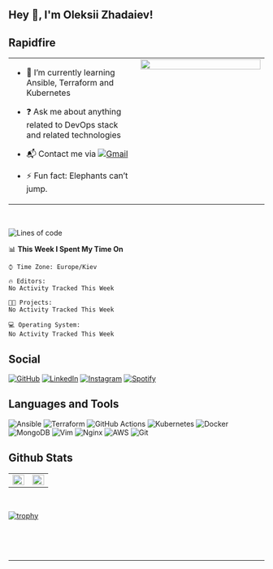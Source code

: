 ## Hey 👋, I'm Oleksii Zhadaiev!  
  


## Rapidfire  
<table><tr><td valign="top" width="50%">
  

- 🌱 I’m currently learning Ansible, Terraform and Kubernetes
  

- ❓ Ask me about anything related to DevOps stack and related technologies  
  
  
- 📬 Contact me via [![Gmail](https://img.shields.io/badge/Gmail-D14836?style=flat&logo=gmail&logoColor=white)](mailto:ozhadaie@gmail.com)


- ⚡ Fun fact: Elephants can’t jump.  


</td><td valign="top" width="50%">

<div align="center">
<img src="https://rishavanand.github.io/static/images/greetings.gif" align="center" style="width: 100%" />
</div>  


</td></tr></table>  

<br/>  

<!--START_SECTION:waka-->
![Lines of code](https://img.shields.io/badge/From%20Hello%20World%20I%27ve%20Written-506822%20lines%20of%20code-blue)

📊 **This Week I Spent My Time On** 

```text
⌚︎ Time Zone: Europe/Kiev

🔥 Editors: 
No Activity Tracked This Week

🐱‍💻 Projects: 
No Activity Tracked This Week

💻 Operating System: 
No Activity Tracked This Week

```


<!--END_SECTION:waka-->


## Social
[![GitHub](https://img.shields.io/badge/github-%23121011.svg?style=for-the-badge&logo=github&logoColor=white)](https://github.com/ozhadaie)
[![LinkedIn](https://img.shields.io/badge/linkedin-%230077B5.svg?style=for-the-badge&logo=linkedin&logoColor=white)](https://www.linkedin.com/in/ozhadaie/)
[![Instagram](https://img.shields.io/badge/Instagram-%23E4405F.svg?style=for-the-badge&logo=Instagram&logoColor=white)](https://www.instagram.com/ozhadaie/)
[![Spotify](https://img.shields.io/badge/Spotify-1ED760?style=for-the-badge&logo=spotify&logoColor=white)](https://open.spotify.com/user/jf0kd0q2qla6okovv0c947jnm?si=0cebc5801b1244f2)



## Languages and Tools  
![Ansible](https://img.shields.io/badge/ansible-%231A1918.svg?style=for-the-badge&logo=ansible&logoColor=white)
![Terraform](https://img.shields.io/badge/terraform-%235835CC.svg?style=for-the-badge&logo=terraform&logoColor=white)
![GitHub Actions](https://img.shields.io/badge/Actions-%232671E5.svg?style=for-the-badge&logo=githubactions&logoColor=white)
![Kubernetes](https://img.shields.io/badge/k8s-%23326ce5.svg?style=for-the-badge&logo=kubernetes&logoColor=white)
![Docker](https://img.shields.io/badge/docker-%230db7ed.svg?style=for-the-badge&logo=docker&logoColor=white)
![MongoDB](https://img.shields.io/badge/MongoDB-%234ea94b.svg?style=for-the-badge&logo=mongodb&logoColor=white)
![Vim](https://img.shields.io/badge/VIM-%2311AB00.svg?style=for-the-badge&logo=vim&logoColor=white)
![Nginx](https://img.shields.io/badge/nginx-%23009639.svg?style=for-the-badge&logo=nginx&logoColor=white)
![AWS](https://img.shields.io/badge/AWS-%23FF9900.svg?style=for-the-badge&logo=amazon-aws&logoColor=white)
![Git](https://img.shields.io/badge/git-%23F05033.svg?style=for-the-badge&logo=git&logoColor=white)



## Github Stats  
<table><tr><td valign="top" width="50%">

<div align="right"><img src="https://github-readme-stats.vercel.app/api?username=ozhadaie&show_icons=true&count_private=true&hide_border=true&theme=github_dark" align="right" style="width: 100%" /></div>

</td><td valign="top" width="50%">

<img src="https://github-readme-stats.vercel.app/api/top-langs/?username=ozhadaie&hide_border=true&layout=compact&theme=github_dark" align="left" style="width: 100%" />

</td></tr></table>  

<br/>  

[![trophy](https://github-profile-trophy.vercel.app/?username=ozhadaie&theme=darkhub&margin-w=15&no-frame=true&no-bg=true&title=Followers,Commit,PullRequest,Issues)](https://github.com/ozhadaie/github-profile-trophy)

  

<br/>  

  

<br/>  


<br />

----
